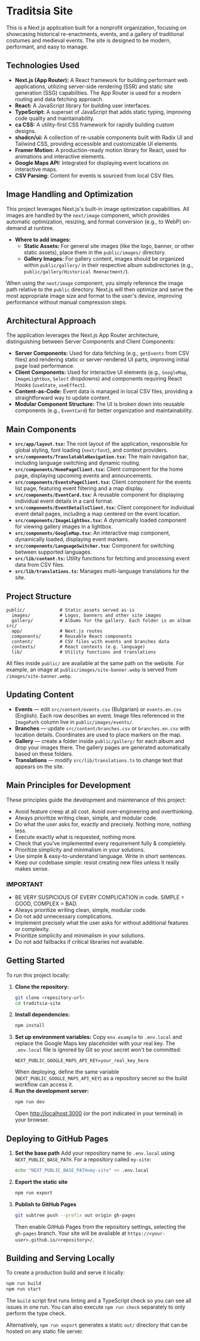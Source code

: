 # Traditsia Site

This is a Next.js application built for a nonprofit organization, focusing on showcasing historical re-enactments, events, and a gallery of traditional costumes and medieval events. The site is designed to be modern, performant, and easy to manage.

## Technologies Used

*   **Next.js (App Router):** A React framework for building performant web applications, utilizing server-side rendering (SSR) and static site generation (SSG) capabilities. The App Router is used for a modern routing and data fetching approach.
*   **React:** A JavaScript library for building user interfaces.
*   **TypeScript:** A superset of JavaScript that adds static typing, improving code quality and maintainability.
*   **ca CSS:** A utility-first CSS framework for rapidly building custom designs.
*   **shadcn/ui:** A collection of re-usable components built with Radix UI and Tailwind CSS, providing accessible and customizable UI elements.
*   **Framer Motion:** A production-ready motion library for React, used for animations and interactive elements.
*   **Google Maps API:** Integrated for displaying event locations on interactive maps.
*   **CSV Parsing:** Content for events is sourced from local CSV files.

## Image Handling and Optimization

This project leverages Next.js's built-in image optimization capabilities. All images are handled by the `next/image` component, which provides automatic optimization, resizing, and format conversion (e.g., to WebP) on-demand at runtime.

*   **Where to add images:**
    *   **Static Assets:** For general site images (like the logo, banner, or other static assets), place them in the `public/images/` directory.
    *   **Gallery Images:** For gallery content, images should be organized within `public/gallery/` in their respective album subdirectories (e.g., `public/gallery/Historical Reenactment/`).

When using the `next/image` component, you simply reference the image path relative to the `public` directory. Next.js will then optimize and serve the most appropriate image size and format to the user's device, improving performance without manual compression steps.

## Architectural Approach

The application leverages the Next.js App Router architecture, distinguishing between Server Components and Client Components:

*   **Server Components:** Used for data fetching (e.g., `getEvents` from CSV files) and rendering static or server-rendered UI parts, improving initial page load performance.
*   **Client Components:** Used for interactive UI elements (e.g., `GoogleMap`, `ImageLightbox`, `Select` dropdowns) and components requiring React Hooks (`useState`, `useEffect`).
*   **Content-as-Code:** Event data is managed in local CSV files, providing a straightforward way to update content.
*   **Modular Component Structure:** The UI is broken down into reusable components (e.g., `EventCard`) for better organization and maintainability.

## Main Components

*   **`src/app/layout.tsx`:** The root layout of the application, responsible for global styling, font loading (`next/font`), and context providers.
*   **`src/components/TranslatableNavigation.tsx`:** The main navigation bar, including language switching and dynamic routing.
*   **`src/components/HomePageClient.tsx`:** Client component for the home page, displaying upcoming events and announcements.
*   **`src/components/EventsPageClient.tsx`:** Client component for the events list page, featuring event filtering and a map display.
*   **`src/components/EventCard.tsx`:** A reusable component for displaying individual event details in a card format.
*   **`src/components/EventDetailsClient.tsx`:** Client component for individual event detail pages, including a map centered on the event location.
*   **`src/components/ImageLightbox.tsx`:** A dynamically loaded component for viewing gallery images in a lightbox.
*   **`src/components/GoogleMap.tsx`:** An interactive map component, dynamically loaded, displaying event markers.
*   **`src/components/LanguageSwitcher.tsx`:** Component for switching between supported languages.
*   **`src/lib/content.ts`:** Utility functions for fetching and processing event data from CSV files.
*   **`src/lib/translations.ts`:** Manages multi-language translations for the site.

## Project Structure

```
public/             # Static assets served as-is
  images/           # Logos, banners and other site images
  gallery/          # Albums for the gallery. Each folder is an album
src/
  app/              # Next.js routes
  components/       # Reusable React components
  content/          # CSV files with events and branches data
  contexts/         # React contexts (e.g. language)
  lib/              # Utility functions and translations
```

All files inside `public/` are available at the same path on the website. For example, an image at `public/images/site-banner.webp` is served from `/images/site-banner.webp`.

## Updating Content

* **Events** — edit `src/content/events.csv` (Bulgarian) or `events.en.csv` (English). Each row describes an event. Image files referenced in the `ImagePath` column live in `public/images/events/`.
* **Branches** — update `src/content/branches.csv` or `branches.en.csv` with location details. Coordinates are used to place markers on the map.
* **Gallery** — create a folder inside `public/gallery/` for each album and drop your images there. The gallery pages are generated automatically based on these folders.
* **Translations** — modify `src/lib/translations.ts` to change text that appears on the site.

## Main Principles for Development

These principles guide the development and maintenance of this project:

*   Avoid feature creep at all cost. Avoid over-engineering and overthinking.
*   Always prioritize writing clean, simple, and modular code.
*   Do what the user asks for, exactly and precisely. Nothing more, nothing less.
*   Execute exactly what is requested, nothing more.
*   Check that you've implemented every requirement fully & completely.
*   Prioritize simplicity and minimalism in your solutions.
*   Use simple & easy-to-understand language. Write in short sentences.
*   Keep our codebase simple: resist creating new files unless it really makes sense.

### IMPORTANT

*   BE VERY SUSPICIOUS OF EVERY COMPLICATION in code. SIMPLE = GOOD, COMPLEX = BAD.
*   Always prioritize writing clean, simple, modular code.
*   Do not add unnecessary complications.
*   Implement precisely what the user asks for without additional features or complexity.
*   Prioritize simplicity and minimalism in your solutions.
*   Do not add fallbacks if critical libraries not available.

## Getting Started

To run this project locally:

1.  **Clone the repository:**
    ```bash
    git clone <repository-url>
    cd traditsia-site
    ```
2.  **Install dependencies:**
    ```bash
    npm install
    ```
3.  **Set up environment variables:**
    Copy `env.example` to `.env.local` and replace the Google Maps key placeholder with your real key. The `.env.local` file is ignored by Git so your secret won't be committed:
    ```
    NEXT_PUBLIC_GOOGLE_MAPS_API_KEY=your_real_key_here
    ```
    When deploying, define the same variable (`NEXT_PUBLIC_GOOGLE_MAPS_API_KEY`) as a repository secret so the build workflow can access it.
4.  **Run the development server:**
    ```bash
    npm run dev
    ```
    Open [http://localhost:3000](http://localhost:3000) (or the port indicated in your terminal) in your browser.

## Deploying to GitHub Pages

1. **Set the base path**
   Add your repository name to `.env.local` using `NEXT_PUBLIC_BASE_PATH`.
   For a repository called `my-site`:
   ```bash
   echo "NEXT_PUBLIC_BASE_PATH=my-site" >> .env.local
   ```
2. **Export the static site**
   ```bash
   npm run export
   ```
3. **Publish to GitHub Pages**
   ```bash
   git subtree push --prefix out origin gh-pages
   ```
   Then enable GitHub Pages from the repository settings, selecting the `gh-pages` branch.
   Your site will be available at `https://<your-user>.github.io/<repository>/`.

## Building and Serving Locally

To create a production build and serve it locally:

```bash
npm run build
npm run start
```

The `build` script first runs linting and a TypeScript check so you can see all issues in one run. You can also execute `npm run check` separately to only perform the type check.

Alternatively, `npm run export` generates a static `out/` directory that can be hosted on any static file server.
